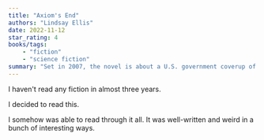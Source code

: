 ```yaml
---
title: "Axiom's End"
authors: "Lindsay Ellis"
date: 2022-11-12
star_rating: 4
books/tags:
    - "fiction"
    - "science fiction"
summary: "Set in 2007, the novel is about a U.S. government coverup of contact with extraterrestrial life. You follow the story of Cora, daughter of an exiled whistleblower, who finds herself in the middle of the whole 'alien' situation."
---
```

I haven't read any fiction in almost three years.

I decided to read this.

I somehow was able to read through it all. It was well-written and weird in a bunch of interesting ways.